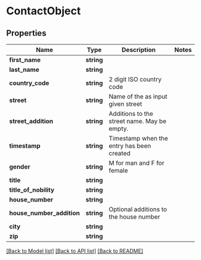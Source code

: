 # ContactObject

## Properties
Name | Type | Description | Notes
------------ | ------------- | ------------- | -------------
**first_name** | **string** |  | 
**last_name** | **string** |  | 
**country_code** | **string** | 2 digit ISO country code | 
**street** | **string** | Name of the as input given street | 
**street_addition** | **string** | Additions to the street name. May be empty. | 
**timestamp** | **string** | Timestamp when the entry has been created | 
**gender** | **string** | M for man and F for female | 
**title** | **string** |  | 
**title_of_nobility** | **string** |  | 
**house_number** | **string** |  | 
**house_number_addition** | **string** | Optional additions to the house number | 
**city** | **string** |  | 
**zip** | **string** |  | 

[[Back to Model list]](../README.md#documentation-for-models) [[Back to API list]](../README.md#documentation-for-api-endpoints) [[Back to README]](../README.md)


